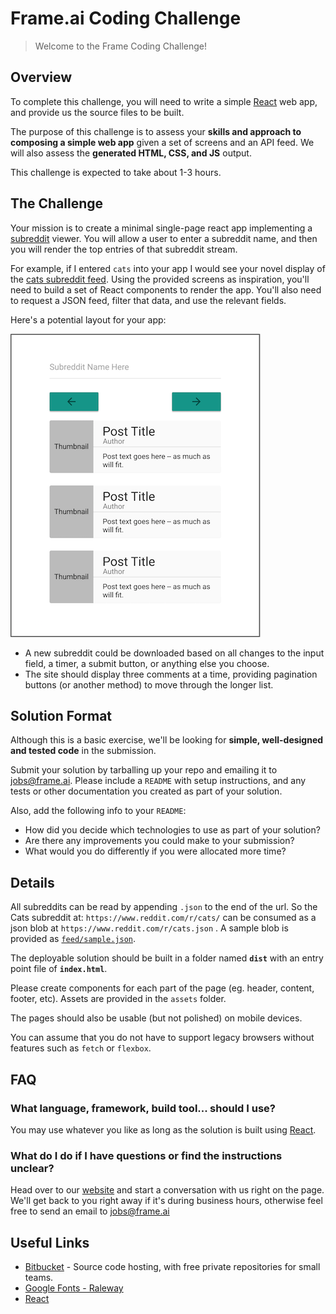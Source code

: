 # Frame.ai Coding Challenge

> Welcome to the Frame Coding Challenge!


## Overview

To complete this challenge, you will need to write a simple [React](https://facebook.github.io/react/) web app, and provide us the source files to be built.

The purpose of this challenge is to assess your **skills and approach to composing a simple web app** given a set of screens and an API feed.  We will also assess the **generated HTML, CSS, and JS** output.

This challenge is expected to take about 1-3 hours.


## The Challenge

Your mission is to create a minimal single-page react app implementing a [subreddit](https://en.oxforddictionaries.com/definition/subreddit) viewer. You will allow a user to enter a subreddit name, and then you will render the top entries of that subreddit stream.

For example, if I entered `cats` into your app I would see your novel display of the [cats subreddit feed](https://www.reddit.com/r/cats/). Using the provided screens as inspiration, you'll need to build a set of React components to render the app.  You'll also need to request a JSON feed, filter that data, and use the relevant fields.

Here's a potential layout for your app:

![Wireframe](screens/wireframe.png)

- A new subreddit could be downloaded based on all changes to the input field, a timer, a submit button, or anything else you choose.
- The site should display three comments at a time, providing pagination buttons (or another method) to move through the longer list.

## Solution Format

Although this is a basic exercise, we'll be looking for **simple, well-designed and tested code** in the submission.

Submit your solution by tarballing up your repo and emailing it to jobs@frame.ai.  Please include a `README` with setup instructions, and any tests or other documentation you created as part of your solution.

Also, add the following info to your `README`:

* How did you decide which technologies to use as part of your solution?
* Are there any improvements you could make to your submission?
* What would you do differently if you were allocated more time?

## Details

All subreddits can be read by appending `.json` to the end of the url. So the Cats subreddit at: `https://www.reddit.com/r/cats/` can be consumed as a json blob at `https://www.reddit.com/r/cats.json` .  A sample blob is provided as [`feed/sample.json`](feed/sample.json).

The deployable solution should be built in a folder named **`dist`** with an entry point file of **`index.html`**.

Please create components for each part of the page (eg. header, content, footer, etc).
Assets are provided in the `assets` folder.

The pages should also be usable (but not polished) on mobile devices.

You can assume that you do not have to support legacy browsers without features such as `fetch` or `flexbox`.


## FAQ

### What language, framework, build tool... should I use?

You may use whatever you like as long as the solution is built using [React](https://facebook.github.io/react/).

### What do I do if I have questions or find the instructions unclear?

Head over to our [website](https://frame.ai) and start a conversation with us right on the page. We'll get back to you right away if it's during business hours, otherwise feel free to send an email to jobs@frame.ai


## Useful Links

* [Bitbucket](https://bitbucket.org/) - Source code hosting, with free private repositories for small teams.
* [Google Fonts - Raleway](https://fonts.google.com/?selection.family=Raleway)
* [React](https://facebook.github.io/react/)
